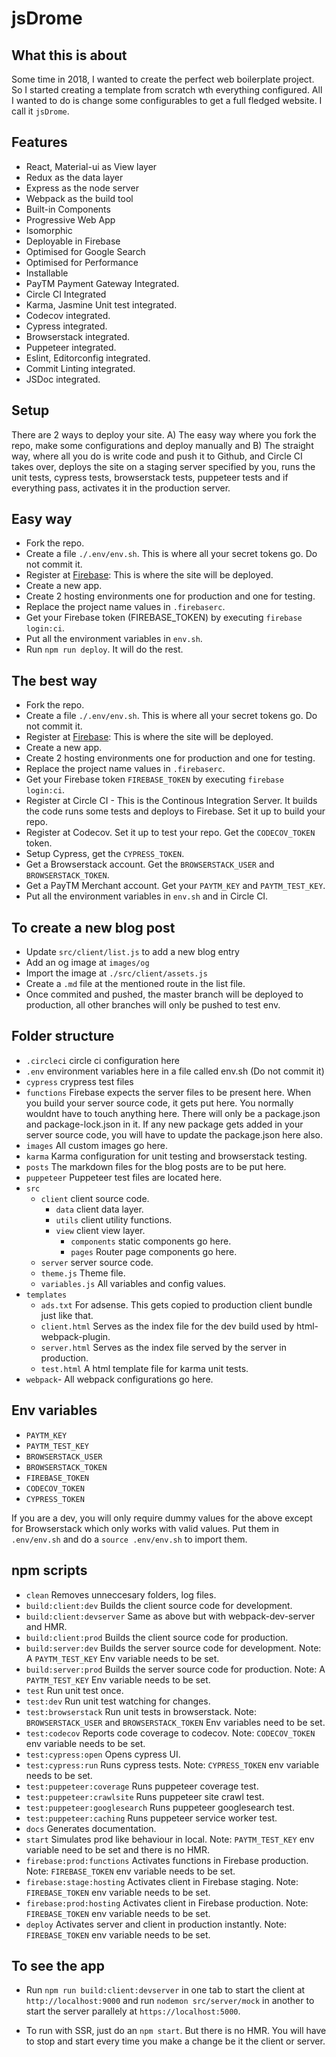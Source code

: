 # jsDrome

## What this is about

Some time in 2018, I wanted to create the perfect web boilerplate project. So I started creating a template from scratch wth everything configured. All I wanted to do is change some configurables to get a full fledged website. I call it `jsDrome`.

## Features
 - React, Material-ui as View layer
 - Redux as the data layer
 - Express as the node server
 - Webpack as the build tool
 - Built-in Components
 - Progressive Web App
 - Isomorphic
 - Deployable in Firebase
 - Optimised for Google Search
 - Optimised for Performance
 - Installable
 - PayTM Payment Gateway Integrated.
 - Circle CI Integrated
 - Karma, Jasmine Unit test integrated.
 - Codecov integrated.
 - Cypress integrated.
 - Browserstack integrated.
 - Puppeteer integrated.
 - Eslint, Editorconfig integrated.
 - Commit Linting integrated.
 - JSDoc integrated.

## Setup

There are 2 ways to deploy your site. A) The easy way where you fork the repo, make some configurations and deploy manually and B) The straight way, where all you do is write code and push it to Github, and Circle CI takes over, deploys the site on a staging server specified by you, runs the unit tests, cypress tests, browserstack tests, puppeteer tests and if everything pass, activates it in the production server.

## Easy way

 - Fork the repo.
 - Create a file `./.env/env.sh`. This is where all your secret tokens go. Do not commit it.
 - Register at [Firebase](https://firebase.google.com/): This is where the site will be deployed.
 - Create a new app.
 - Create 2 hosting environments one for production and one for testing.
 - Replace the project name values in `.firebaserc`.
 - Get your Firebase token (FIREBASE_TOKEN) by executing `firebase login:ci`.
 - Put all the environment variables in `env.sh`.
 - Run `npm run deploy`. It will do the rest.

## The best way

 - Fork the repo.
 - Create a file `./.env/env.sh`. This is where all your secret tokens go. Do not commit it.
 - Register at [Firebase](https://firebase.google.com/): This is where the site will be deployed.
 - Create a new app.
 - Create 2 hosting environments one for production and one for testing.
 - Replace the project name values in `.firebaserc`.
 - Get your Firebase token `FIREBASE_TOKEN` by executing `firebase login:ci`.
 - Register at Circle CI - This is the Continous Integration Server. It builds the code runs some tests and deploys to Firebase. Set it up to build your repo.
 - Register at Codecov. Set it up to test your repo. Get the `CODECOV_TOKEN` token.
 - Setup Cypress, get the `CYPRESS_TOKEN`.
 - Get a Browserstack account. Get the `BROWSERSTACK_USER` and `BROWSERSTACK_TOKEN`.
 - Get a PayTM Merchant account. Get your `PAYTM_KEY` and `PAYTM_TEST_KEY`.
 - Put all the environment variables in `env.sh` and in Circle CI.


## To create a new blog post

 - Update `src/client/list.js` to add a new blog entry
 - Add an og image at `images/og`
 - Import the image at `./src/client/assets.js`
 - Create a `.md` file at the mentioned route in the list file.
 - Once commited and pushed, the master branch will be deployed to production, all other branches will only be pushed to test env.


## Folder structure

- `.circleci` circle ci configuration here
- `.env` environment variables here in a file called env.sh (Do not commit it)
- `cypress` crypress test files
- `functions` Firebase expects the server files to be present here. When you build your server source code, it gets put here. You normally wouldnt have to touch anything here. There will only be a package.json and package-lock.json in it. If any new package gets added in your server source code, you will have to update the package.json here also.
- `images` All custom images go here.
- `karma` Karma configuration for unit testing and browserstack testing.
- `posts` The markdown files for the blog posts are to be put here.
- `puppeteer` Puppeteer test files are located here.
- `src`
   - `client` client source code.
     - `data` client data layer.
     - `utils` client utility functions.
     - `view` client view layer.
       - `components` static components go here.
       - `pages` Router page components go here.
   - `server` server source code.
   - `theme.js` Theme file.
   - `variables.js` All variables and config values.
- `templates`
   - `ads.txt` For adsense. This gets copied to production client bundle just like that.
   - `client.html` Serves as the index file for the dev build used by html-webpack-plugin.
   - `server.html` Serves as the index file served by the server in production.
   - `test.html` A html template file for karma unit tests.
 - `webpack`- All webpack configurations go here.


## Env variables

- `PAYTM_KEY`
- `PAYTM_TEST_KEY`
- `BROWSERSTACK_USER`
- `BROWSERSTACK_TOKEN`
- `FIREBASE_TOKEN`
- `CODECOV_TOKEN`
- `CYPRESS_TOKEN`

 If you are a dev, you will only require dummy values for the above except for Browserstack which only works with valid values. Put them in `.env/env.sh` and do a `source .env/env.sh` to import them.


## npm scripts
 - `clean` Removes unneccesary folders, log files.
 - `build:client:dev` Builds the client source code for development.
 - `build:client:devserver` Same as above but with webpack-dev-server and HMR.
 - `build:client:prod` Builds the client source code for production.
 - `build:server:dev` Builds the server source code for development. Note: A `PAYTM_TEST_KEY` Env variable needs to be set.
 - `build:server:prod` Builds the server source code for production. Note: A `PAYTM_TEST_KEY` Env variable needs to be set.
 - `test` Run unit test once.
 - `test:dev` Run unit test watching for changes.
 - `test:browserstack` Run unit tests in browserstack. Note: `BROWSERSTACK_USER` and `BROWSERSTACK_TOKEN` Env variables need to be set.
 - `test:codecov` Reports code coverage to codecov. Note: `CODECOV_TOKEN` env variable needs to be set.
 - `test:cypress:open` Opens cypress UI.
 - `test:cypress:run`  Runs cypress tests. Note: `CYPRESS_TOKEN` env variable needs to be set.
 - `test:puppeteer:coverage` Runs puppeteer coverage test.
 - `test:puppeteer:crawlsite` Runs puppeteer site crawl test.
 - `test:puppeteer:googlesearch` Runs puppeteer googlesearch test.
 - `test:puppeteer:caching` Runs puppeteer service worker test.
 - `docs` Generates documentation.
 - `start` Simulates prod like behaviour in local. Note: `PAYTM_TEST_KEY` env variable need to be set and there is no HMR.
 - `firebase:prod:functions` Activates functions in Firebase production. Note: `FIREBASE_TOKEN` env variable needs to be set.
 - `firebase:stage:hosting` Activates client in Firebase staging. Note: `FIREBASE_TOKEN` env variable needs to be set.
 - `firebase:prod:hosting` Activates client in Firebase production. Note: `FIREBASE_TOKEN` env variable needs to be set.
 - `deploy` Activates server and client in production instantly. Note: `FIREBASE_TOKEN` env variable needs to be set.

## To see the app

- Run `npm run build:client:devserver` in one tab to start the client at `http://localhost:9000` and run `nodemon src/server/mock` in another to start the server parallely at `https://localhost:5000`.

- To run with SSR, just do an `npm start`. But there is no HMR. You will have to stop and start every time you make a change be it the client or server.
